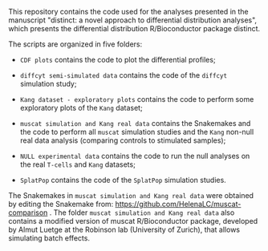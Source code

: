 This repository contains the code used for the analyses presented in the manuscript "distinct: a novel approach to differential distribution analyses", which presents the differential distribution R/Bioconductor package distinct.

The scripts are organized in five folders:

- `CDF plots` contains the code to plot the differential profiles;

- `diffcyt semi-simulated data` contains the code of the `diffcyt` simulation study;

- `Kang dataset - exploratory plots` contains the code to perform some exploratory plots of the `Kang` dataset;

- `muscat simulation and Kang real data` contains the Snakemakes and the code to perform all `muscat` simulation studies and the `Kang` non-null real data analysis (comparing controls to stimulated samples);

- `NULL experimental data` contains the code to run the null analyses on the real `T-cells` and `Kang` datasets;

- `SplatPop` contains the code of the `SplatPop` simulation studies.

The Snakemakes in `muscat simulation and Kang real data` were obtained by editing the Snakemake from: https://github.com/HelenaLC/muscat-comparison .
The folder `muscat simulation and Kang real data` also contains a modified version of muscat R/Bioconductor package, developed by Almut Luetge at the Robinson lab (University of Zurich), that allows simulating batch effects.
